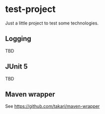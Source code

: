 # test-project
Just a little project to test some technologies.

## Logging

TBD

## JUnit 5

TBD

## Maven wrapper

See https://github.com/takari/maven-wrapper